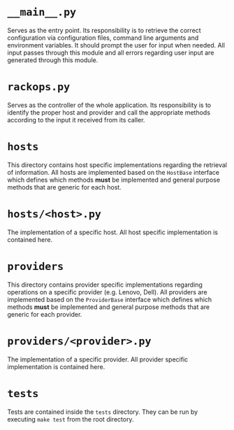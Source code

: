 `__main__.py`
============

Serves as the entry point. Its responsibility is to retrieve the correct
configuration via configuration files, command line arguments and environment
variables. It should prompt the user for input when needed.
All input passes through this module and all errors regarding user input
are generated through this module.

`rackops.py`
============

Serves as the controller of the whole application. Its responsibility is to
identify the proper host and provider and call the appropriate methods
according to the input it received from its caller.

`hosts`
=======

This directory contains host specific implementations regarding the retrieval
of information. All hosts are implemented based on the `HostBase` interface
which defines which methods **must** be implemented and general purpose methods
that are generic for each host.

`hosts/<host>.py`
=================

The implementation of a specific host. All host specific implementation is
contained here.

`providers`
===========

This directory contains provider specific implementations regarding operations
on a specific provider (e.g. Lenovo, Dell). All providers are implemented based
on the `ProviderBase` interface which defines which methods **must** be
implemented and general purpose methods that are generic for each provider.

`providers/<provider>.py`
=========================

The implementation of a specific provider. All provider specific implementation
is contained here.

`tests`
=======

Tests are contained inside the `tests` directory. They can be run by executing
`make test` from the root directory.
